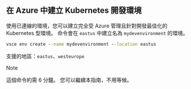 ## <a name="create-a-kubernetes-development-environment-in-azure"></a>在 Azure 中建立 Kubernetes 開發環境
使用已連線的環境，您可以建立完全受 Azure 管理且針對開發最佳化的 Kubernetes 型環境。 命令會在 `eastus` 中建立名為 `mydevenvironment` 的環境。
```cmd
vsce env create --name mydevenvironment --location eastus
```

支援的地區：`eastus`、`westeurope`

> [!Note]
> 這個命令約需 6 分鐘。 您可以繼續本指南，不用等候。
